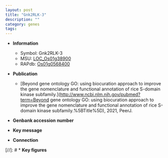 ```yaml
---
layout: post
title: "Gnk2RLK-3"
description: ""
category: genes
tags: 
---
```


* **Information**  
    + Symbol: Gnk2RLK-3  
    + MSU: [LOC_Os01g38900](http://rice.uga.edu/cgi-bin/ORF_infopage.cgi?orf=LOC_Os01g38900)  
    + RAPdb: [Os01g0568400](http://rapdb.dna.affrc.go.jp/viewer/gbrowse_details/irgsp1?name=Os01g0568400)  

* **Publication**  
    + [Beyond gene ontology GO: using biocuration approach to improve the gene nomenclature and functional annotation of rice S-domain kinase subfamily.](http://www.ncbi.nlm.nih.gov/pubmed?term=Beyond gene ontology GO: using biocuration approach to improve the gene nomenclature and functional annotation of rice S-domain kinase subfamily.%5BTitle%5D), 2021, PeerJ.

* **Genbank accession number**  

* **Key message**  

* **Connection**  

[//]: # * **Key figures**  


